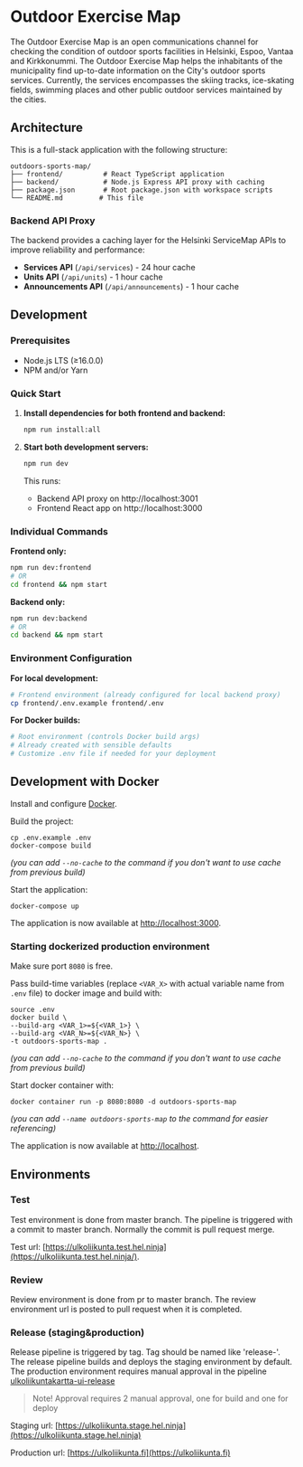 # Outdoor Exercise Map

The Outdoor Exercise Map is an open communications channel for checking the condition of outdoor sports facilities in Helsinki, Espoo, Vantaa and Kirkkonummi. The Outdoor Exercise Map helps the inhabitants of the municipality find up-to-date information on the City's outdoor sports services. Currently, the services encompasses the skiing tracks, ice-skating fields, swimming places and other public outdoor services maintained by the cities.

## Architecture

This is a full-stack application with the following structure:

```
outdoors-sports-map/
├── frontend/          # React TypeScript application
├── backend/           # Node.js Express API proxy with caching
├── package.json       # Root package.json with workspace scripts
└── README.md         # This file
```

### Backend API Proxy

The backend provides a caching layer for the Helsinki ServiceMap APIs to improve reliability and performance:

- **Services API** (`/api/services`) - 24 hour cache
- **Units API** (`/api/units`) - 1 hour cache  
- **Announcements API** (`/api/announcements`) - 1 hour cache

## Development

### Prerequisites

-   Node.js LTS (≥16.0.0)
-   NPM and/or Yarn

### Quick Start

1. **Install dependencies for both frontend and backend:**
   ```bash
   npm run install:all
   ```

2. **Start both development servers:**
   ```bash
   npm run dev
   ```
   
   This runs:
   - Backend API proxy on http://localhost:3001
   - Frontend React app on http://localhost:3000

### Individual Commands

**Frontend only:**
```bash
npm run dev:frontend
# OR
cd frontend && npm start
```

**Backend only:**
```bash
npm run dev:backend  
# OR
cd backend && npm start
```

### Environment Configuration

**For local development:**
```bash
# Frontend environment (already configured for local backend proxy)
cp frontend/.env.example frontend/.env
```

**For Docker builds:**
```bash
# Root environment (controls Docker build args)
# Already created with sensible defaults
# Customize .env file if needed for your deployment
```

## Development with Docker

Install and configure [Docker](https://www.docker.com/).

Build the project:

```
cp .env.example .env
docker-compose build
```

_(you can add `--no-cache` to the command if you don't want to use cache from previous build)_

Start the application:

```
docker-compose up
```

The application is now available at [http://localhost:3000](http://localhost:3000/).

### Starting dockerized production environment

Make sure port `8080` is free.

Pass build-time variables (replace `<VAR_X>` with actual variable name from `.env` file) to docker image and build with:

```
source .env
docker build \
--build-arg <VAR_1>=${<VAR_1>} \
--build-arg <VAR_N>=${<VAR_N>} \
-t outdoors-sports-map .
```

_(you can add `--no-cache` to the command if you don't want to use cache from previous build)_

Start docker container with:

```
docker container run -p 8080:8080 -d outdoors-sports-map
```

_(you can add `--name outdoors-sports-map` to the command for easier referencing)_

The application is now available at [http://localhost](http://localhost/).

## Environments

### Test

Test environment is done from master branch. The pipeline is triggered with a commit to master branch. Normally the commit is pull request merge. 

Test url: [https://ulkoliikunta.test.hel.ninja](https://ulkoliikunta.test.hel.ninja/).

### Review

Review environment is done from pr to master branch. The review environment url is posted to pull request when it is completed.

### Release (staging&production)

Release pipeline is triggered by tag. Tag should be named like 'release-<version>'. The release pipeline builds and deploys the staging environment by default. The production environment requires manual approval in the pipeline [ulkoliikuntakartta-ui-release](https://dev.azure.com/City-of-Helsinki/ulkoliikuntakartta/_build?definitionId=3123&_a=summary)

> Note! Approval requires 2 manual approval, one for build and one for deploy

Staging url: [https://ulkoliikunta.stage.hel.ninja](https://ulkoliikunta.stage.hel.ninja)

Production url: [https://ulkoliikunta.fi](https://ulkoliikunta.fi)
